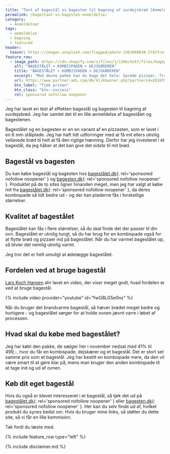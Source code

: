 ```yaml
---
title: "Test af bagestål vs bagesten til bagning af surdejsbrød [Anmeldelse]"
permalink: /bagestaal-vs-bagesten-anmeldelse/
category:
  - Anmeldelser
tags:
  - anmeldelse
  - bagning
  - featured
header:
  teaser: https://images.unsplash.com/flagged/photo-1561668038-2742fcef75d7?ixid=MnwxMjA3fDB8MHxwaG90by1wYWdlfHx8fGVufDB8fHx8&ixlib=rb-1.2.1&auto=format&fit=crop&w=400&q=80
feature_row:
  - image_path: https://cdn.shopify.com/s/files/1/1286/4247/files/bagepakken_bf.jpg?v=1604160168
    alt: "BAGESTÅLET + KOMBISPADEN + DEJSKÆREREN"
    title: "BAGESTÅLET + KOMBISPADEN + DEJSKÆREREN"
    excerpt: "Med denne pakke kan du bage det hele: Sprøde pizzaer, franske baguettes, ciabatta boller, rustikke brød og meget mere."
    url: https://www.partner-ads.com/dk/klikbanner.php?partnerid=28187&bannerid=41418
    btn_label: "Tjek prisen"
    btn_class: "btn--success"
    rel: sponsored nofollow noopener
---
```


Jeg har lavet en test af effekten bagestål og bagesten til bagning af surdejsbrød. Jeg har samlet det til en lille anmeldelse af bagestålet og bagestenen.

Bagestålet og en bagesten er en en variant af en pizzasten, som er lavet i en 6 mm stålplade. Jeg har haft lidt udforringer med at få mit ellers utrolig vellavede brød til helt at få den rigtige hævning. Derfor har jeg investeret i et bagestål, da jeg håber at det kan give det sidste til mit brød.

## Bagestål vs bagesten

Du kan købe bagestål og bagesten hos [bagestålet.dk](https://www.partner-ads.com/dk/klikbanner.php?partnerid=28187&bannerid=41418){: rel='sponsored nofollow noopener' } og [bagesten.dk](https://www.partner-ads.com/dk/klikbanner.php?partnerid=28187&bannerid=36542){: rel='sponsored nofollow noopener' }. Produktet på de to sites ligner hinanden meget, men jeg har valgt at købe mit fra [bagestålet.dk](https://www.partner-ads.com/dk/klikbanner.php?partnerid=28187&bannerid=41418&htmlurl=https://bagestaalet.dk/pages/butik){: rel='sponsored nofollow noopener' }, da deres kombispade så lidt bedre ud - og der kan pladerne fås i forskellige størrelser.

## Kvalitet af bagestålet

Bagestålet kan fås i flere størrelser, så du skal finde det der passer til din ovn. Bagestålet er utrolig tungt, så du har brug for en kombispade også for at flytte brød og pizzaer ind på bagestålet. Når du har varmet bagestålet op, så blvier det nemlig utrolig varmt.

Jeg tror det er helt umuligt at ødelægge bagestålet.

## Fordelen ved at bruge bagestål

[Lars Koch Hansen](https://drkoch.dk/bagestaal-giver-bedre-bagvaerk/) ahr lavet en video, der viser meget godt, hvad fordelen er ved at bruge bagestål.

{% include video provider="youtube" id="fwG8LG5e0ns" %}

Når du bruger det brandvarme bagestål, så hæver brødet meget bedre og hurtigere - og bagestålet sørger for at holde ovnen jævnt varm i løbet af processen.

## Hvad skal du købe med bagestålet?

Jeg har købt den pakke, de sælger her i november nedsat med 41% til 499,-, hvor du får en kombispade, dejskærer og et bagestål. Det er stort set samme pris som et bagestål. Jeg har bestilt en kombispade mere, da den vil være smart til at gøre klar på, mens man bruger den anden kombispade til at tage ind og ud af ovnen.

## Køb dit eget bagestål

Hvis du også er blevet interesseret i et bagestål, så tjek det ud på [bagestålet.dk](https://www.partner-ads.com/dk/klikbanner.php?partnerid=28187&bannerid=41418){: rel='sponsored nofollow noopener' } eller [bagesten.dk](https://www.partner-ads.com/dk/klikbanner.php?partnerid=28187&bannerid=36542){: rel='sponsored nofollow noopener' }. Her kan du selv finde ud af, hvilket produkt du synes bedst om. Hvis du bruger mine links, så støtter du dette site, så vi får en lille kommision.

Tak fordi du læste med.

{% include feature_row type="left" %}

{% include disclaimer.md %}

<a href="https://www.partner-ads.com/dk/klikbanner.php?partnerid=28187&bannerid=64051" target="_blank" rel="sponsored nofollow noopener"><img src="https://www.partner-ads.com/dk/visbanner.php?partnerid=28187&bannerid=64051" border="0" alt=""></a>
